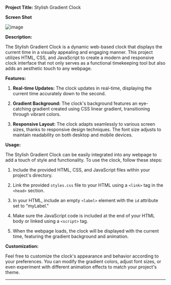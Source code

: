 **Project Title:** Stylish Gradient Clock


**Screen Shot**

![image](https://github.com/Niltiwari7/clock/assets/93751356/39601c62-2844-426c-a2ef-9a9bbd40dee5)

**Description:**

The Stylish Gradient Clock is a dynamic web-based clock that displays the current time in a visually appealing and engaging manner. This project utilizes HTML, CSS, and JavaScript to create a modern and responsive clock interface that not only serves as a functional timekeeping tool but also adds an aesthetic touch to any webpage.

**Features:**

1. **Real-time Updates:** The clock updates in real-time, displaying the current time accurately down to the second.

2. **Gradient Background:** The clock's background features an eye-catching gradient created using CSS linear gradient, transitioning through vibrant colors.



4. **Responsive Layout:** The clock adapts seamlessly to various screen sizes, thanks to responsive design techniques. The font size adjusts to maintain readability on both desktop and mobile devices.


**Usage:**

The Stylish Gradient Clock can be easily integrated into any webpage to add a touch of style and functionality. To use the clock, follow these steps:

1. Include the provided HTML, CSS, and JavaScript files within your project's directory.

2. Link the provided `styles.css` file to your HTML using a `<link>` tag in the `<head>` section.

3. In your HTML, include an empty `<label>` element with the `id` attribute set to "myLabel."

4. Make sure the JavaScript code is included at the end of your HTML body or linked using a `<script>` tag.

5. When the webpage loads, the clock will be displayed with the current time, featuring the gradient background and animation.

**Customization:**

Feel free to customize the clock's appearance and behavior according to your preferences. You can modify the gradient colors, adjust font sizes, or even experiment with different animation effects to match your project's theme.

---
